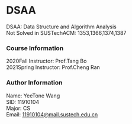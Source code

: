 # DSAA
DSAA: Data Structure and Algorithm Analysis  
Not Solved in SUSTechACM: 1353,1366,1374,1387

### Course Information  
2020Fall Instructor: Prof.Tang Bo  
2021Spring Instructor: Prof.Cheng Ran  

### Author Information
Name: YeeTone Wang  
SID: 11910104  
Major: CS  
Email: 11910104@mail.sustech.edu.cn  
